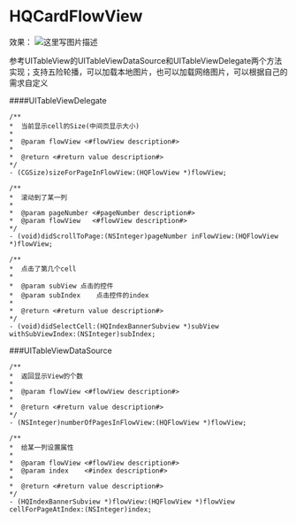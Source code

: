 # HQCardFlowView
效果：
![这里写图片描述](https://img-blog.csdn.net/20180724141023415?watermark/2/text/aHR0cHM6Ly9ibG9nLmNzZG4ubmV0L3UwMTA5NjAyNjU=/font/5a6L5L2T/fontsize/400/fill/I0JBQkFCMA==/dissolve/70)


参考UITableView的UITableViewDataSource和UITableViewDelegate两个方法实现；支持五险轮播，可以加载本地图片，也可以加载网络图片，可以根据自己的需求自定义

####UITableViewDelegate
```
/**
*  当前显示cell的Size(中间页显示大小)
*
*  @param flowView <#flowView description#>
*
*  @return <#return value description#>
*/
- (CGSize)sizeForPageInFlowView:(HQFlowView *)flowView;

/**
*  滚动到了某一列
*
*  @param pageNumber <#pageNumber description#>
*  @param flowView   <#flowView description#>
*/
- (void)didScrollToPage:(NSInteger)pageNumber inFlowView:(HQFlowView *)flowView;

/**
*  点击了第几个cell
*
*  @param subView 点击的控件
*  @param subIndex    点击控件的index
*
*  @return <#return value description#>
*/
- (void)didSelectCell:(HQIndexBannerSubview *)subView withSubViewIndex:(NSInteger)subIndex;
```

###UITableViewDataSource
```
/**
*  返回显示View的个数
*
*  @param flowView <#flowView description#>
*
*  @return <#return value description#>
*/
- (NSInteger)numberOfPagesInFlowView:(HQFlowView *)flowView;

/**
*  给某一列设置属性
*
*  @param flowView <#flowView description#>
*  @param index    <#index description#>
*
*  @return <#return value description#>
*/
- (HQIndexBannerSubview *)flowView:(HQFlowView *)flowView cellForPageAtIndex:(NSInteger)index;
```
